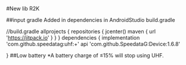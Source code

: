 #New lib R2K

##input gradle
Added in dependencies in AndroidStudio build.gradle

//build.gradle
allprojects {
    repositories {
        jcenter()
        maven { url 'https://jitpack.io' }
    }
}
 dependencies {
    implementation 'com.github.speedatag:uhf:+'
    api 'com.github.SpeedataG:Device:1.6.8'
    
  }
##Low battery
*A battery charge of ≤15% will stop using UHF.
